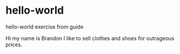 # hello-world
hello-world exercise from guide

Hi my name is Brandon
I like to sell clothes and shoes for outrageous prices.

